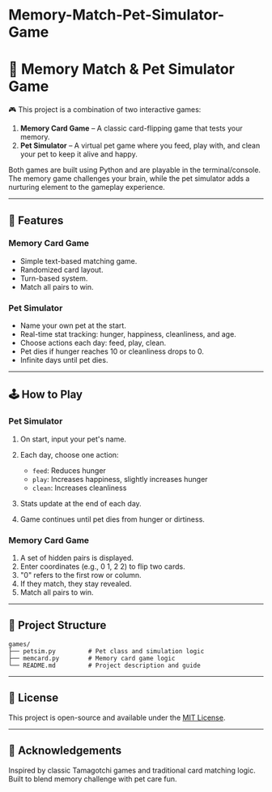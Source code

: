 # Memory-Match-Pet-Simulator-Game
# 🐾 Memory Match & Pet Simulator Game

🎮 This project is a combination of two interactive games:

1. **Memory Card Game** – A classic card-flipping game that tests your memory.
2. **Pet Simulator** – A virtual pet game where you feed, play with, and clean your pet to keep it alive and happy.

Both games are built using Python and are playable in the terminal/console. The memory game challenges your brain, while the pet simulator adds a nurturing element to the gameplay experience.

---

## 🧩 Features

### Memory Card Game

* Simple text-based matching game.
* Randomized card layout.
* Turn-based system.
* Match all pairs to win.

### Pet Simulator

* Name your own pet at the start.
* Real-time stat tracking: hunger, happiness, cleanliness, and age.
* Choose actions each day: feed, play, clean.
* Pet dies if hunger reaches 10 or cleanliness drops to 0.
* Infinite days until pet dies.

---

## 🕹️ How to Play

### Pet Simulator

1. On start, input your pet's name.
2. Each day, choose one action:

   * `feed`: Reduces hunger
   * `play`: Increases happiness, slightly increases hunger
   * `clean`: Increases cleanliness
3. Stats update at the end of each day.
4. Game continues until pet dies from hunger or dirtiness.

### Memory Card Game

1. A set of hidden pairs is displayed.
2. Enter coordinates (e.g., 0 1, 2 2) to flip two cards.
3. "0" refers to the first row or column.
4. If they match, they stay revealed.
5. Match all pairs to win.

---

## 📁 Project Structure

```
games/
├── petsim.py         # Pet class and simulation logic
├── memcard.py        # Memory card game logic
└── README.md         # Project description and guide
```

---

## 📜 License

This project is open-source and available under the [MIT License](LICENSE).

---

## 🙌 Acknowledgements

Inspired by classic Tamagotchi games and traditional card matching logic. Built to blend memory challenge with pet care fun.
